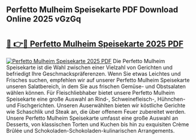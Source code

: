 ## Perfetto Mulheim Speisekarte PDF Download Online 2025 vGzGq

# <h2><a href="http://gc7mp3.nevu.top/?p=Perfetto+Mulheim+Speisekarte">🔗 👉🔴 Perfetto Mulheim Speisekarte 2025 PDF</a></h2>

[![Perfetto Mulheim Speisekarte 2025 PDF](https://i.imgur.com/dBaPXMq.png)](http://gc7mp3.nevu.top/?p=Perfetto+Mulheim+Speisekarte)
Die Perfetto Mulheim Speisekarte ist die Wahl zwischen einer Vielzahl von Gerichten und befriedigt Ihre Geschmackspräferenzen. Wenn Sie etwas Leichtes und Frisches suchen, empfehlen wir auf unserer Perfetto Mulheim Speisekarte unseren Salatbereich, in dem Sie aus frischen Gemüse- und Obstsalaten wählen können. Für Fleischliebhaber bietet unsere Perfetto Mulheim Speisekarte eine große Auswahl an Rind-, Schweinefleisch-, Hühnchen- und Fischgerichten. Unseren Auserwählten bieten wir köstliche Gerichte wie Schaschlik und Steak an, die über offenem Feuer zubereitet werden. Unsere Perfetto Mulheim Speisekarte umfasst eine große Auswahl an Desserts, von klassischen Torten und Kuchen bis hin zu exquisiten Crème Brûlée und Schokoladen-Schokoladen-kulinarischen Arrangements.

